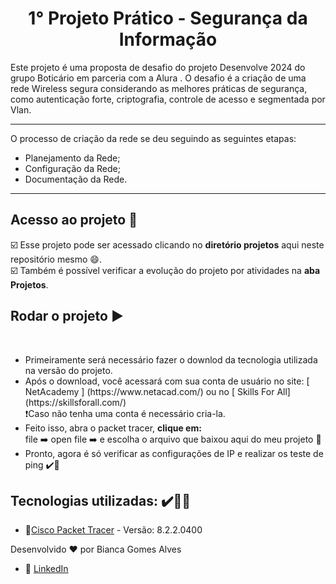 <h1 align="center">1° Projeto Prático - Segurança da Informação</h1>

<spam>
 Este projeto é uma proposta de desafio do projeto Desenvolve 2024 do grupo Boticário em parceria com a Alura . 
O desafio é a criação de uma rede Wireless segura considerando as melhores práticas de segurança, como autenticação forte, criptografia, controle de acesso e segmentada por Vlan.  
</spam>

---
<p>O processo de criação da rede se deu seguindo as seguintes etapas: </p>
<ul>
 <li> Planejamento da Rede;</li>
 <li> Configuração da Rede;</li>
 <li> Documentação da Rede.</li>
</ul>

---
## Acesso ao projeto 📂
<span>
 ☑️ Esse projeto pode ser acessado clicando no <b>diretório projetos</b> aqui neste repositório mesmo 😄.</br>
 ☑️ Também é possível verificar a evolução do projeto por atividades na <b>aba Projetos</b>. 
</span> 

## Rodar o projeto ▶️
</br>
<ul>
  <li> Primeiramente será necessário fazer o downlod da tecnologia utilizada na versão do projeto. </li>
  <li> Após o download, você acessará com sua conta de usuário no site: [ NetAcademy ] (https://www.netacad.com/) ou no [ Skills For All] (https://skillsforall.com/) </li>❗Caso não tenha uma conta é necessário cria-la. 
  <li> Feito isso, abra o packet tracer, <b>clique em:</br>
  </b> file ➡️ open file ➡️ e escolha o arquivo que baixou aqui do meu projeto</b> 🙂 </li>
  <li> Pronto, agora é só verificar as configurações de IP e realizar os teste de ping ✔️💯</li>
</ul>

## Tecnologias utilizadas:  ✔️👨‍💻

- 🔗[Cisco Packet Tracer](https://www.netacad.com/courses/packet-tracer) - Versão: 8.2.2.0400


Desenvolvido ❤️ por Bianca Gomes Alves 
- 🔗 [LinkedIn](https://www.linkedin.com/in/bianca-gomes-alves)
